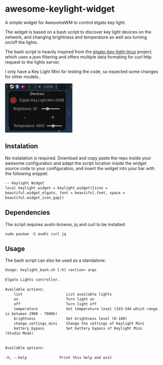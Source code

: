 # awesome-keylight-widget

A simple widget for AwesomeWM to control elgato key light.

The widget is based on a bash script to discover key light devices on the network, and changing brightness and temperature as well axs turning on/off the lights.

The bash script is heavily inspired from the [elgato-key-light-linux](https://github.com/nsahq/elgato-key-light-linux?tab=readme-ov-file) project, which uses a json filtering and offers multiple data formating for curl http request to the lights server.

I only have a Key Light Mini for testing the code, so expected some changes for other models..

![widget-preview](preview.png)

## Instalation

No instalation is required. Download and copy paste the repo inside your awesome configuration and adapt the script location inside the widget source code to your configuration, and insert the widget into your bar with the following snippet:

```
-- Keylight Widget
local keylight_widget = keylight_widget({icon = beautiful.widget_elgato, font = beautiful.font, space = beautiful.widget_icon_gap})
```

## Dependencies

The script requires avahi-browse, jq and curl to be installed.
```
sudo pacman -S avahi curl jq
```

## Usage

The bash script can also be used as a standalone:

```
Usage: keylight_bash.sh [-h] <action> args

Elgato Lights controller.

Available actions:
    list                    List available lights
    on                      Turn light on               
    off                     Turn light off              
    temperature             Set temperature level (143-344 which range is between 2900 - 7000k)  
    brightness              Set brightness level (0-100)
    change_settings_mini    Change the settings of Keylight Mini 
    battery_bypass          Set battery bypass of Keylight Mini (Studio Mode)


Available options:

-h, --help               Print this help and exit
```
